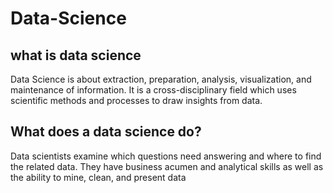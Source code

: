 # Data-Science
## what is data science

Data Science is about extraction, preparation, analysis, visualization, and maintenance of information. It is a cross-disciplinary field which uses scientific methods and processes to draw insights from data. 
## What does a data science do?

Data scientists examine which questions need answering and where to find the related data. They have business acumen and analytical skills as well as the ability to mine, clean, and present data

